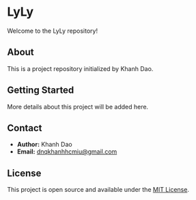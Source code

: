 # LyLy

Welcome to the LyLy repository!

## About

This is a project repository initialized by Khanh Dao.

## Getting Started

More details about this project will be added here.

## Contact

- **Author:** Khanh Dao
- **Email:** dnqkhanhhcmiu@gmail.com

## License

This project is open source and available under the [MIT License](LICENSE).

